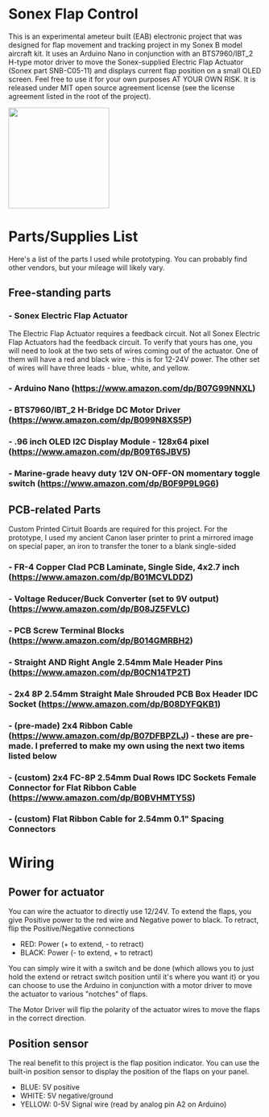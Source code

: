 # Sonex Flap Control
This is an experimental ameteur built (EAB) electronic project that was designed for flap movement and tracking project in my Sonex B model aircraft kit. It uses an Arduino Nano in conjunction with an BTS7960/IBT_2 H-type motor driver to move the Sonex-supplied Electric Flap Actuator (Sonex part SNB-C05-11) and displays current flap position on a small OLED screen. Feel free to use it for your own purposes AT YOUR OWN RISK. It is released under MIT open source agreement license (see the license agreement listed in the root of the project). 

<img src="https://photos.app.goo.gl/4ijbEMg8VTdL9vNT6" style="width:200px" />



# Parts/Supplies List
Here's a list of the parts I used while prototyping. You can probably find other vendors, but your mileage will likely vary. 
## Free-standing parts
### - Sonex Electric Flap Actuator
The Electric Flap Actuator requires a feedback circuit. Not all Sonex Electric Flap Actuators had the feedback circuit. To verify that yours has one, you will need to look at the two sets of wires coming out of the actuator. One of them will have a red and black wire - this is for 12-24V power. The other set of wires will have three leads - blue, white, and yellow. 
### - Arduino Nano (https://www.amazon.com/dp/B07G99NNXL)
### - BTS7960/IBT_2 H-Bridge DC Motor Driver (https://www.amazon.com/dp/B099N8XS5P)
### - .96 inch OLED I2C Display Module - 128x64 pixel (https://www.amazon.com/dp/B09T6SJBV5)
### - Marine-grade heavy duty 12V ON-OFF-ON momentary toggle switch (https://www.amazon.com/dp/B0F9P9L9G6)

## PCB-related Parts
Custom Printed Cirtuit Boards are required for this project. For the prototype, I used my ancient Canon laser printer to print a mirrored image on special paper, an iron to transfer the toner to a blank single-sided 
### - FR-4 Copper Clad PCB Laminate, Single Side, 4x2.7 inch (https://www.amazon.com/dp/B01MCVLDDZ)
### - Voltage Reducer/Buck Converter (set to 9V output) (https://www.amazon.com/dp/B08JZ5FVLC)
### - PCB Screw Terminal Blocks (https://www.amazon.com/dp/B014GMRBH2) 
### - Straight AND Right Angle 2.54mm Male Header Pins (https://www.amazon.com/dp/B0CN14TP2T)

### - 2x4 8P 2.54mm Straight Male Shrouded PCB Box Header IDC Socket (https://www.amazon.com/dp/B08DYFQKB1)
### - (pre-made) 2x4 Ribbon Cable (https://www.amazon.com/dp/B07DFBPZLJ) - these are pre-made. I preferred to make my own using the next two items listed below
### - (custom) 2x4 FC-8P 2.54mm Dual Rows IDC Sockets Female Connector for Flat Ribbon Cable (https://www.amazon.com/dp/B0BVHMTY5S)
### - (custom) Flat Ribbon Cable for 2.54mm 0.1" Spacing Connectors



# Wiring

## Power for actuator

You can wire the actuator to directly use 12/24V. To extend the flaps, you give Positive power to the red wire and Negative power to black. To retract, flip the Positive/Negative connections
  - RED:   Power (+ to extend, - to retract)
  - BLACK: Power (- to extend, + to retract)

  You can simply wire it with a switch and be done (which allows you to just hold the extend or retract switch position until it's where you want it) or you can choose to use the Arduino in conjunction with a motor driver to move the actuator to various "notches" of flaps.

  The Motor Driver will flip the polarity of the actuator wires to move the flaps in the correct direction.

## Position sensor  

The real benefit to this project is the flap position indicator. You can use the built-in position sensor to display the position of the flaps on your panel.

  - BLUE: 5V positive
  - WHITE: 5V negative/ground
  - YELLOW: 0-5V Signal wire (read by analog pin A2 on Arduino)

